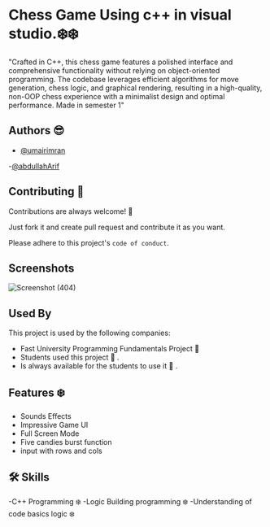 
# Chess Game Using c++ in visual studio.❄️❄️

"Crafted in C++, this chess game features a polished interface and comprehensive functionality without relying on object-oriented programming. The codebase leverages efficient algorithms for move generation, chess logic, and graphical rendering, resulting in a high-quality, non-OOP chess experience with a minimalist design and optimal performance. Made in semester 1"


## Authors  😎 

- [@umairimran](https://www.github.com/umairimran)

-[@abdullahArif](https://www.github.com/abdullaharif381)


## Contributing 👵

Contributions are always welcome! 👻 

Just fork it and create pull request and contribute it as you want.

Please adhere to this project's `code of conduct`.


## Screenshots

![Screenshot (404)](https://github.com/umairimran/chessGame/assets/66002305/29b0b811-239b-445e-8a32-c78d558068ca)

## Used By

This project is used by the following companies:

- Fast University Programming Fundamentals Project  👻 
- Students used this project  👻 .
- Is always available for the students to use it  👻  .


## Features ❄️ 

- Sounds Effects
- Impressive Game UI
- Full Screen Mode
- Five candies burst function
- input with rows and cols



## 🛠 Skills
-C++ Programming ❄️ 
-Logic Building programming ❄️ 
-Understanding of code basics logic ❄️ 

